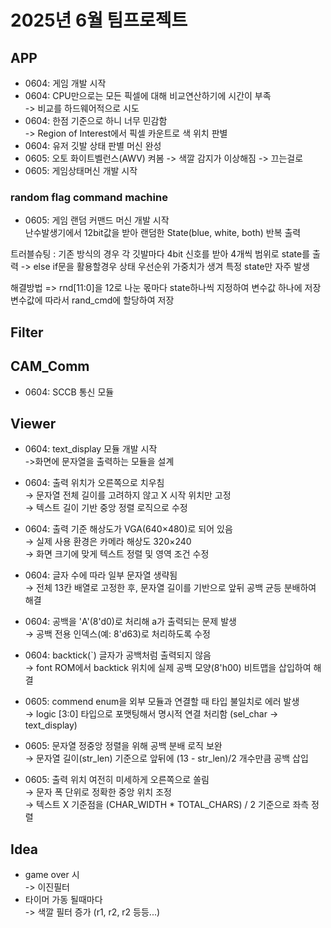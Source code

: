 # 2025년 6월 팀프로젝트
## APP
   - 0604: 게임 개발 시작
   - 0604: CPU만으로는 모든 픽셀에 대해 비교연산하기에 시간이 부족<br/>
   -> 비교를 하드웨어적으로 시도<br/>
   - 0604: 한점 기준으로 하니 너무 민감함<br/>
   -> Region of Interest에서 픽셀 카운트로 색 위치 판별<br/>
   - 0604: 유저 깃발 상태 판별 머신 완성<br/>
   - 0605: 오토 화이트벨런스(AWV) 켜봄
   -> 색깔 감지가 이상해짐
   -> 끄는걸로
   - 0605: 게임상태머신 개발 시작
### random flag command machine
   - 0605: 게임 랜덤 커맨드 머신 개발 시작   
   난수발생기에서 12bit값을 받아 랜덤한 State(blue, white, both) 반복 출력    

   트러블슈팅 : 기존 방식의 경우 각 깃발마다 4bit 신호를 받아 4개씩 범위로 state를 출력
   -> else if문을 활용할경우 상태 우선순위 가중치가 생겨 특정 state만 자주 발생     
   
   해결방법 => rnd[11:0]을 12로 나눈 몫마다 state하나씩 지정하여 변수값 하나에 저장     
   변수값에 따라서 rand_cmd에 할당하여 저장


## Filter

## CAM_Comm
   - 0604: SCCB 통신 모듈
   
## Viewer
- 0604: text_display 모듈 개발 시작 <br/>
->화면에 문자열을 출력하는 모듈을 설계<br/>

- 0604: 출력 위치가 오른쪽으로 치우침<br/>
→ 문자열 전체 길이를 고려하지 않고 X 시작 위치만 고정<br/>
→ 텍스트 길이 기반 중앙 정렬 로직으로 수정<br/>

- 0604: 출력 기준 해상도가 VGA(640×480)로 되어 있음<br/>
   → 실제 사용 환경은 카메라 해상도 320×240<br/>
   → 화면 크기에 맞게 텍스트 정렬 및 영역 조건 수정<br/>

- 0604: 글자 수에 따라 일부 문자열 생략됨<br/>
   → 전체 13칸 배열로 고정한 후, 문자열 길이를 기반으로 앞뒤 공백 균등 분배하여 해결<br/>

- 0604: 공백을 'A'(8'd0)로 처리해 a가 출력되는 문제 발생<br/>
   → 공백 전용 인덱스(예: 8'd63)로 처리하도록 수정<br/>

- 0604: backtick(`) 글자가 공백처럼 출력되지 않음<br/>
   → font ROM에서 backtick 위치에 실제 공백 모양(8'h00) 비트맵을 삽입하여 해결<br/>

- 0605: commend enum을 외부 모듈과 연결할 때 타입 불일치로 에러 발생<br/>
→ logic [3:0] 타입으로 포맷팅해서 명시적 연결 처리함 (sel_char → text_display)<br/>

- 0605: 문자열 정중앙 정렬을 위해 공백 분배 로직 보완<br/>
   → 문자열 길이(str_len) 기준으로 앞뒤에 (13 - str_len)/2 개수만큼 공백 삽입<br/>

- 0605: 출력 위치 여전히 미세하게 오른쪽으로 쏠림<br/>
   → 문자 폭 단위로 정확한 중앙 위치 조정<br/>
   → 텍스트 X 기준점을 (CHAR_WIDTH * TOTAL_CHARS) / 2 기준으로 좌측 정렬<br/>


## Idea  
 - game over 시<br/> -> 이진필터<br/>
 - 타이머 가동 될때마다 <br/> -> 색깔 필터 증가 (r1, r2, r2 등등...) 
